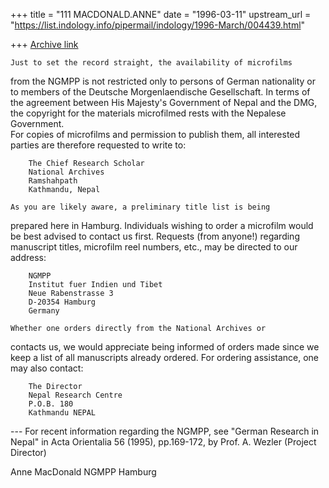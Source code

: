 +++
title = "111 MACDONALD.ANNE"
date = "1996-03-11"
upstream_url = "https://list.indology.info/pipermail/indology/1996-March/004439.html"

+++
[Archive link](https://list.indology.info/pipermail/indology/1996-March/004439.html)


    Just to set the record straight, the availability of microfilms 
from the NGMPP is not restricted only to persons of German 
nationality or to members of the Deutsche Morgenlaendische 
Gesellschaft.  In terms of the agreement between His Majesty's 
Government of Nepal and the DMG, the copyright for the materials 
microfilmed rests with the Nepalese Government.  
    For copies of microfilms and permission to publish them, 
all interested parties are therefore requested to write to:  

        The Chief Research Scholar
        National Archives
        Ramshahpath
        Kathmandu, Nepal

    As you are likely aware, a preliminary title list is being 
prepared here in Hamburg. Individuals wishing to order a microfilm 
would be best advised to contact us first. Requests (from anyone!) 
regarding manuscript titles, microfilm reel numbers, etc., may be 
directed to our address:

        NGMPP
        Institut fuer Indien und Tibet
        Neue Rabenstrasse 3
        D-20354 Hamburg
        Germany

    Whether one orders directly from the National Archives or 
contacts us, we would appreciate being informed of orders made since 
we keep a list of all manuscripts already ordered.
    For ordering assistance, one may also contact:

        The Director 
        Nepal Research Centre
        P.O.B. 180
        Kathmandu NEPAL

--- For recent information regarding the NGMPP, see "German 
Research in Nepal" in Acta Orientalia 56 (1995), pp.169-172, by Prof. 
A. Wezler (Project Director) 

Anne MacDonald
NGMPP
Hamburg




